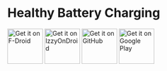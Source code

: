 # Healthy Battery Charging

[<img src="https://fdroid.gitlab.io/artwork/badge/get-it-on.png"
     alt="Get it on F-Droid"
     height="80">](https://f-droid.org/packages/biz.binarysolutions.healthybatterycharging/)
[<img src="https://gitlab.com/IzzyOnDroid/repo/-/raw/master/assets/IzzyOnDroid.png"
     alt="Get it on IzzyOnDroid"
     height="80">](https://apt.izzysoft.de/fdroid/index/apk/biz.binarysolutions.healthybatterycharging)
[<img src="https://raw.githubusercontent.com/andOTP/andOTP/master/assets/badges/get-it-on-github.png"
     alt="Get it on GitHub"
     height="80">](https://github.com/vbresan/HealthyBatteryCharging/releases/latest)
[<img src="https://play.google.com/intl/en_us/badges/images/generic/en-play-badge.png"
     alt="Get it on Google Play"
     height="80">](https://play.google.com/store/apps/details?id=biz.binarysolutions.healthybatterycharging)
